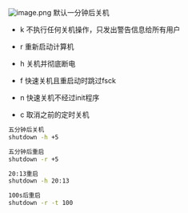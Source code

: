 ![image.png](https://yaaame-1317851743.cos.ap-beijing.myqcloud.com/20240329225154.png)
默认一分钟后关机
- k 不执行任何关机操作，只发出警告信息给所有用户

- r 重新启动计算机

- h 关机并彻底断电

- f 快速关机且重启动时跳过fsck

- n 快速关机不经过init程序

- c 取消之前的定时关机

```bash
五分钟后关机
shutdown -h +5

五分钟后重启
shutdown -r +5

20:13重启
shutdown -h 20:13

100s后重启
shutdown -r -t 100
```